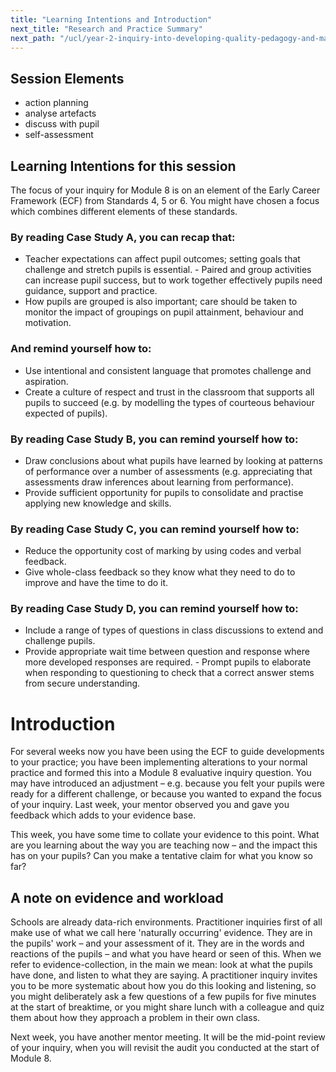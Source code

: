 ```yaml
---
title: "Learning Intentions and Introduction"
next_title: "Research and Practice Summary"
next_path: "/ucl/year-2-inquiry-into-developing-quality-pedagogy-and-making-productive-use-of-assessment-part-2/spring-week-2-ect-research-and-practice-summary"
---
```


## Session Elements

- action planning
- analyse artefacts
- discuss with pupil
- self-assessment

## Learning Intentions for this session

The focus of your inquiry for Module 8 is on an element of the Early Career Framework (ECF) from Standards 4, 5 or 6. You might have chosen a focus which combines different elements of these standards.

### By reading Case Study A, you can recap that:

- Teacher expectations can affect pupil outcomes; setting goals that challenge and stretch pupils is essential. - Paired and group activities can increase pupil success, but to work together effectively pupils need guidance, support and practice.
- How pupils are grouped is also important; care should be taken to monitor the impact of groupings on pupil attainment, behaviour and motivation.

### And remind yourself how to:

- Use intentional and consistent language that promotes challenge and aspiration.
- Create a culture of respect and trust in the classroom that supports all pupils to succeed (e.g. by modelling the types of courteous behaviour expected of pupils).

### By reading Case Study B, you can remind yourself how to:

- Draw conclusions about what pupils have learned by looking at patterns of performance over a number of assessments (e.g. appreciating that assessments draw inferences about learning from performance).
- Provide sufficient opportunity for pupils to consolidate and practise applying new knowledge and skills.

### By reading Case Study C, you can remind yourself how to:

- Reduce the opportunity cost of marking by using codes and verbal feedback.
- Give whole-class feedback so they know what they need to do to improve and have the time to do it.

### By reading Case Study D, you can remind yourself how to:

- Include a range of types of questions in class discussions to extend and challenge pupils.
- Provide appropriate wait time between question and response where more developed responses are required. - Prompt pupils to elaborate when responding to questioning to check that a correct answer stems from secure understanding.

# Introduction

For several weeks now you have been using the ECF to guide developments to your practice; you have been implementing alterations to your normal practice and formed this into a Module 8 evaluative inquiry question. You may have introduced an adjustment – e.g. because you felt your pupils were ready for a different challenge, or because you wanted to expand the focus of your inquiry. Last week, your mentor observed you and gave you feedback which adds to your evidence base.

This week, you have some time to collate your evidence to this point. What are you learning about the way you are teaching now – and the impact this has on your pupils? Can you make a tentative claim for what you know so far?

## A note on evidence and workload

Schools are already data-rich environments. Practitioner inquiries first of all make
use of what we call here 'naturally occurring' evidence. They are in the pupils'
work – and your assessment of it. They are in the words and reactions of the pupils
– and what you have heard or seen of this. When we refer to evidence-collection,
in the main we mean: look at what the pupils have done, and listen to what they are
saying. A practitioner inquiry invites you to be more systematic about how you do
this looking and listening, so you might deliberately ask a few questions of a few
pupils for five minutes at the start of breaktime, or you might share lunch with
a colleague and quiz them about how they approach a problem in their own class.

Next week, you have another mentor meeting. It will be the mid-point review of your inquiry, when you will revisit the audit you conducted at the start of Module 8.
